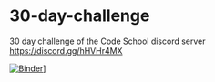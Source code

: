 # 30-day-challenge
30 day challenge of the Code School discord server https://discord.gg/hHVHr4MX

[![Binder](https://mybinder.org/badge_logo.svg)](https://mybinder.org/v2/gh/poletts/30-day-challenge/ec4f3752211f24193eb9809029226f36a23b5775)]
